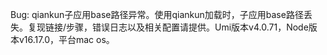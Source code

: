 Bug: qiankun子应用base路径异常。使用qiankun加载时，子应用base路径丢失。复现链接/步骤，错误日志以及相关配置请提供。Umi版本v4.0.71，Node版本v16.17.0，平台mac os。
